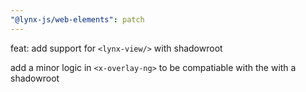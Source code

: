 ```yaml
---
"@lynx-js/web-elements": patch
---
```


feat: add support for `<lynx-view/>` with shadowroot

add a minor logic in `<x-overlay-ng>` to be compatiable with the <lynx-view> with a shadowroot
